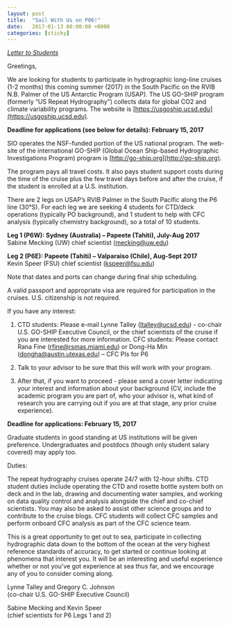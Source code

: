```yaml
---
layout: post
title:  "Sail With Us on P06!"
date:   2017-01-13 00:00:00 +0000
categories: [sticky]
---
```

<a href="{{site.baseurl}}/files/P6StudentParticpantRequest_11jan2017.pdf">
<i class="fa fa-file-pdf-o fa-3x" aria-hidden="true"> Letter to Students</i></a>

Greetings,

We are looking for students to participate in hydrographic long-line cruises (1-2 months) this coming summer (2017) in the South Pacific on the RVIB N.B. Palmer of the US Antarctic Program (USAP).
The US GO-SHIP program (formerly “US Repeat Hydrography”) collects data for global CO2 and climate variability programs.
The website is [https://usgoship.ucsd.edu](https://usgoship.ucsd.edu).

**Deadline for applications (see below for details): February 15, 2017**
<!--more-->

SIO operates the NSF-funded portion of the US national program.
The web-site of the international GO-SHIP (Global Ocean Ship-based Hydrographic Investigations Program) program is [http://go-ship.org](http://go-ship.org).

The program pays all travel costs.
It also pays student support costs during the time of the cruise plus the few travel days before and after the cruise, if the student is enrolled at a U.S. institution.

There are 2 legs on USAP’s RVIB Palmer in the South Pacific along the P6 line (30°S).
For each leg we are seeking 4 students for CTD/deck operations (typically PO background), and 1 student to help with CFC analysis (typically chemistry background), so a total of 10 students.

**Leg 1 (P6W): Sydney (Australia) – Papeete (Tahiti), July-Aug 2017**<br>
Sabine Mecking (UW) chief scientist (mecking@uw.edu)

**Leg 2 (P6E): Papeete (Tahiti) – Valparaiso (Chile), Aug-Sept 2017**<br>
Kevin Speer (FSU) chief scientist (kspeer@fsu.edu)

Note that dates and ports can change during final ship scheduling.

A valid passport and appropriate visa are required for participation in the cruises. U.S. citizenship is not required.

If you have any interest:
1. CTD students: Please e-mail Lynne Talley (ltalley@ucsd.edu) - co-chair U.S. GO-SHIP Executive Council, or the chief scientists of the cruise if you are interested for more information.
   CFC students: Please contact Rana Fine (rfine@rsmas.miami.edu) or Dong-Ha Min (dongha@austin.utexas.edu) – CFC PIs for P6
2. Talk to your advisor to be sure that this will work with your program.

3. After that, if you want to proceed - please send a cover letter indicating your interest and information about your background (CV, include the academic program you are part of, who your advisor is, what kind of research you are carrying out if you are at that stage, any prior cruise experience).

**Deadline for applications:  February 15, 2017**

Graduate students in good standing at US institutions will be given preference.
Undergraduates and postdocs (though only student salary covered) may apply too.

Duties:

The repeat hydrography cruises operate 24/7 with 12-hour shifts.
CTD student duties include operating the CTD and rosette bottle system both on deck and in the lab, drawing and documenting water samples, and working on data quality control and analysis alongside the chief and co-chief scientists.
You may also be asked to assist other science groups and to contribute to the cruise blogs.
CFC students will collect CFC samples and perform onboard CFC analysis as part of the CFC science team.

This is a great opportunity to get out to sea, participate in collecting hydrographic data down to the bottom of the ocean at the very highest reference standards of accuracy, to get started or continue looking at phenomena that interest you.
It will be an interesting and useful experience whether or not you've got experience at sea thus far, and we encourage any of you to consider coming along.

Lynne Talley and Gregory C. Johnson<br>
(co-chair U.S. GO-SHIP Executive Council)

Sabine Mecking and Kevin Speer<br>
(chief scientists for P6 Legs 1 and 2)

